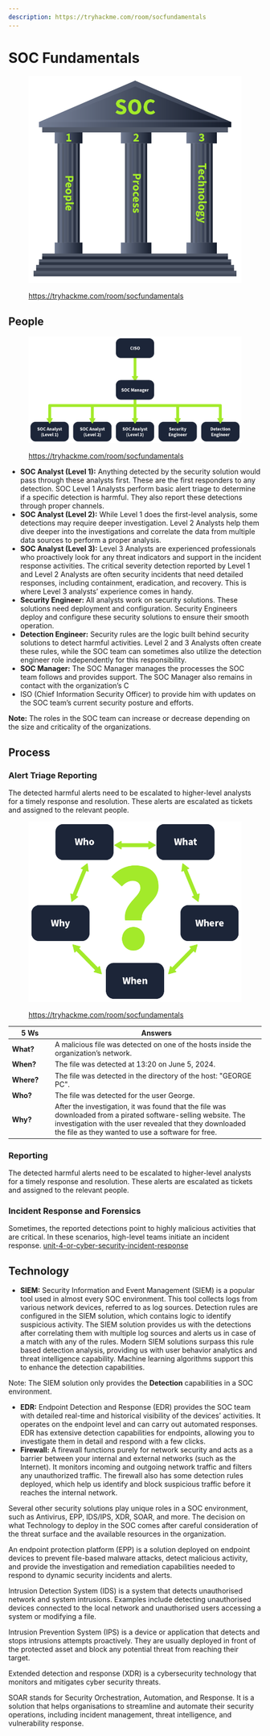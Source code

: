```yaml
---
description: https://tryhackme.com/room/socfundamentals
---
```


# SOC Fundamentals

<figure><img src="../../.gitbook/assets/6645aa8c024f7893371eb7ac-1718954786769.png" alt=""><figcaption><p><a href="https://tryhackme.com/room/socfundamentals">https://tryhackme.com/room/socfundamentals</a></p></figcaption></figure>

## People

<figure><img src="../../.gitbook/assets/6645aa8c024f7893371eb7ac-1718872774537.png" alt=""><figcaption><p><a href="https://tryhackme.com/room/socfundamentals">https://tryhackme.com/room/socfundamentals</a></p></figcaption></figure>

* **SOC Analyst (Level 1):** Anything detected by the security solution would pass through these analysts first. These are the first responders to any detection. SOC Level 1 Analysts perform basic alert triage to determine if a specific detection is harmful. They also report these detections through proper channels.
* **SOC Analyst (Level 2):** While Level 1 does the first-level analysis, some detections may require deeper investigation. Level 2 Analysts help them dive deeper into the investigations and correlate the data from multiple data sources to perform a proper analysis.
* **SOC Analyst (Level 3):** Level 3 Analysts are experienced professionals who proactively look for any threat indicators and support in the incident response activities. The critical severity detection reported by Level 1 and Level 2 Analysts are often security incidents that need detailed responses, including containment, eradication, and recovery. This is where Level 3 analysts’ experience comes in handy.
* **Security Engineer:** All analysts work on security solutions. These solutions need deployment and configuration. Security Engineers deploy and configure these security solutions to ensure their smooth operation.
* **Detection Engineer:** Security rules are the logic built behind security solutions to detect harmful activities. Level 2 and 3 Analysts often create these rules, while the SOC team can sometimes also utilize the detection engineer role independently for this responsibility.
* **SOC Manager:** The SOC Manager manages the processes the SOC team follows and provides support. The SOC Manager also remains in contact with the organization’s C
* ISO (Chief Information Security Officer) to provide him with updates on the SOC team’s current security posture and efforts.

**Note:** The roles in the SOC team can increase or decrease depending on the size and criticality of the organizations.

## Process

### Alert Triage Reporting

The detected harmful alerts need to be escalated to higher-level analysts for a timely response and resolution. These alerts are escalated as tickets and assigned to the relevant people.

<figure><img src="../../.gitbook/assets/6645aa8c024f7893371eb7ac-1718872960352.png" alt=""><figcaption><p><a href="https://tryhackme.com/room/socfundamentals">https://tryhackme.com/room/socfundamentals</a></p></figcaption></figure>

<table><thead><tr><th width="84">5 Ws</th><th width="617">Answers</th></tr></thead><tbody><tr><td><strong>What?</strong></td><td>A malicious file was detected on one of the hosts inside the organization’s network.</td></tr><tr><td><strong>When?</strong></td><td>The file was detected at 13:20 on June 5, 2024.</td></tr><tr><td><strong>Where?</strong></td><td>The file was detected in the directory of the host: "GEORGE PC".</td></tr><tr><td><strong>Who?</strong></td><td>The file was detected for the user George.</td></tr><tr><td><strong>Why?</strong></td><td>After the investigation, it was found that the file was downloaded from a pirated software-selling website. The investigation with the user revealed that they downloaded the file as they wanted to use a software for free.</td></tr></tbody></table>

### Reporting

The detected harmful alerts need to be escalated to higher-level analysts for a timely response and resolution. These alerts are escalated as tickets and assigned to the relevant people.

### Incident Response and Forensics

Sometimes, the reported detections point to highly malicious activities that are critical. In these scenarios, high-level teams initiate an incident response. [unit-4-or-cyber-security-incident-response](../../ncfe-l3-cyber-assignments-and-feedback/unit-4-or-cyber-security-incident-response/ "mention")

## Technology

* **SIEM:** Security Information and Event Management (SIEM) is a popular tool used in almost every SOC environment. This tool collects logs from various network devices, referred to as log sources. Detection rules are configured in the SIEM solution, which contains logic to identify suspicious activity. The SIEM solution provides us with the detections after correlating them with multiple log sources and alerts us in case of a match with any of the rules. Modern SIEM solutions surpass this rule based detection analysis, providing us with user behavior analytics and threat intelligence capability. Machine learning algorithms support this to enhance the detection capabilities.

Note: The SIEM solution only provides the **Detection** capabilities in a SOC environment.

* **EDR:** Endpoint Detection and Response (EDR) provides the SOC team with detailed real-time and historical visibility of the devices’ activities. It operates on the endpoint level and can carry out automated responses. EDR has extensive detection capabilities for endpoints, allowing you to investigate them in detail and respond with a few clicks.
* **Firewall:** A firewall functions purely for network security and acts as a barrier between your internal and external networks (such as the Internet). It monitors incoming and outgoing network traffic and filters any unauthorized traffic. The firewall also has some detection rules deployed, which help us identify and block suspicious traffic before it reaches the internal network.

Several other security solutions play unique roles in a SOC environment, such as Antivirus, EPP, IDS/IPS, XDR, SOAR, and more. The decision on what Technology to deploy in the SOC comes after careful consideration of the threat surface and the available resources in the organization.

An endpoint protection platform (EPP) is a solution deployed on endpoint devices to prevent file-based malware attacks, detect malicious activity, and provide the investigation and remediation capabilities needed to respond to dynamic security incidents and alerts.

Intrusion Detection System (IDS) is a system that detects unauthorised network and system intrusions. Examples include detecting unauthorised devices connected to the local network and unauthorised users accessing a system or modifying a file.

Intrusion Prevention System (IPS) is a device or application that detects and stops intrusions attempts proactively. They are usually deployed in front of the protected asset and block any potential threat from reaching their target.

Extended detection and response (XDR) is a cybersecurity technology that monitors and mitigates cyber security threats.

SOAR stands for Security Orchestration, Automation, and Response. It is a solution that helps organisations to streamline and automate their security operations, including incident management, threat intelligence, and vulnerability response.
